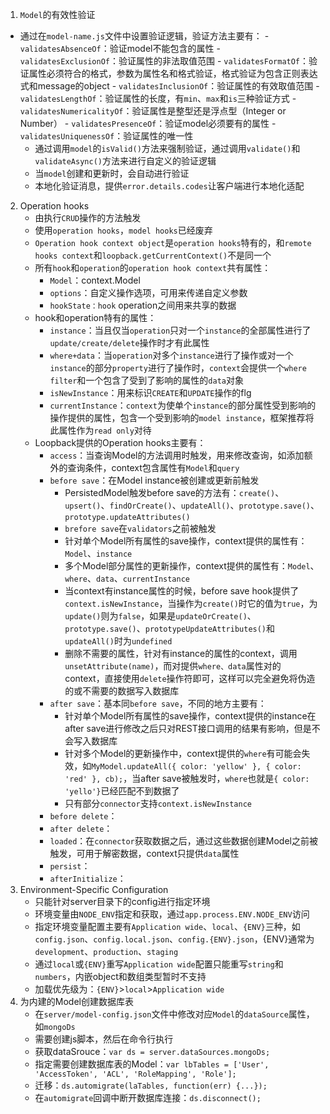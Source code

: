 1. `Model`的有效性验证
 - 通过在`model-name.js`文件中设置验证逻辑，验证方法主要有：
  		- `validatesAbsenceOf`：验证model不能包含的属性
  		- `validatesExclusionOf`：验证属性的非法取值范围
  		- `validatesFormatOf`：验证属性必须符合的格式，参数为属性名和格式验证，格式验证为包含正则表达式和message的object
  		- `validatesInclusionOf`：验证属性的有效取值范围
  		- `validatesLengthOf`：验证属性的长度，有`min`、`max`和`is`三种验证方式
  		- `validatesNumericalityOf`：验证属性是整型还是浮点型（Integer or Number）
  		- `validatesPresenceOf`：验证model必须要有的属性
  		- `validatesUniquenessOf`：验证属性的唯一性
  	- 通过调用`model`的`isValid()`方法来强制验证，通过调用`validate()`和`validateAsync()`方法来进行自定义的验证逻辑
  	- 当`model`创建和更新时，会自动进行验证
  	- 本地化验证消息，提供`error.details.codes`让客户端进行本地化适配
2. Operation hooks
	- 由执行`CRUD`操作的方法触发
	- 使用`operation hooks`，`model hooks`已经废弃
	- `Operation hook context object`是`operation hooks`特有的，和`remote hooks context`和`loopback.getCurrentContext()`不是同一个
	- 所有`hook`和`operation`的`operation hook context`共有属性：
	 	- `Model`：context.Model
	 	- `options`：自定义操作选项，可用来传递自定义参数
	 	- `hookState：hook` operation之间用来共享的数据
 	- hook和operation特有的属性：
 		- `instance`：当且仅当`operation`只对一个`instance`的全部属性进行了`update/create/delete`操作时才有此属性
 		- `where+data`：当`operation`对多个`instance`进行了操作或对一个`instance`的部分`property`进行了操作时，`context`会提供一个`where filter`和一个包含了受到了影响的属性的`data`对象
 		- `isNewInstance`：用来标识`CREATE`和`UPDATE`操作的flg
 		- `currentInstance`：`context`为使单个`instance`的部分属性受到影响的操作提供的属性，包含一个受到影响的`model instance`，框架推荐将此属性作为`read only`对待
	- Loopback提供的Operation hooks主要有：
		- `access`：当查询Model的方法调用时触发，用来修改查询，如添加额外的查询条件，context包含属性有`Model`和`query`
		- `before save`：在Model instance被创建或更新前触发
			- PersistedModel触发before save的方法有：`create()`、`upsert()`、`findOrCreate()`、`updateAll()`、`prototype.save()`、`prototype.updateAttributes()`
			- `brefore save`在`validators`之前被触发
			- 针对单个Model所有属性的save操作，context提供的属性有：`Model`、`instance`
			- 多个Model部分属性的更新操作，context提供的属性有：`Model`、`where`、`data`、`currentInstance`
			- 当context有instance属性的时候，before save hook提供了`context.isNewInstance`，当操作为`create()`时它的值为`true`，为`update()`则为`false`，如果是`updateOrCreate()`、`prototype.save()`、`prototypeUpdateAttributes()`和`updateAll()`时为`undefined`
			- 删除不需要的属性，针对有instance的属性的context，调用`unsetAttribute(name)`，而对提供`where、data`属性对的context，直接使用`delete`操作符即可，这样可以完全避免将伪造的或不需要的数据写入数据库
		- `after save`：基本同`before save`，不同的地方主要有：
			- 针对单个Model所有属性的save操作，context提供的instance在after save进行修改之后只对REST接口调用的结果有影响，但是不会写入数据库
			- 针对多个Model的更新操作中，context提供的`where`有可能会失效，如`MyModel.updateAll({ color: 'yellow' }, { color: 'red' }, cb);`，当after save被触发时，`where`也就是`{ color: 'yello'}`已经匹配不到数据了
			- 只有部分`connector`支持`context.isNewInstance`
		- `before delete`：
		- `after delete`：
		- `loaded`：在`connector`获取数据之后，通过这些数据创建Model之前被触发，可用于解密数据，context只提供`data`属性
		- `persist`：
		- `afterInitialize`：
3. Environment-Specific Configuration
	- 只能针对server目录下的config进行指定环境
	- 环境变量由`NODE_ENV`指定和获取，通过`app.process.ENV.NODE_ENV`访问
	- 指定环境变量配置主要有`Application wide`、`local`、`{ENV}`三种，如`config.json`、`config.local.json`、`config.{ENV}.json`，{ENV}通常为`development`、`production`、`staging`
	- 通过`local`或`{ENV}`重写`Application wide`配置只能重写`string`和`numbers`，内嵌object和数组类型暂时不支持
	- 加载优先级为：`{ENV}`>`local`>`Application wide`
4. 为内建的Model创建数据库表
	- 在`server/model-config.json`文件中修改对应`Model`的`dataSource`属性，如`mongoDs`
	- 需要创建js脚本，然后在命令行执行
	- 获取dataSrouce：`var ds = server.dataSources.mongoDs;`
	- 指定需要创建数据库表的Model：`var lbTables = ['User', 'AccessToken', 'ACL', 'RoleMapping', 'Role'];`
	- 迁移：`ds.automigrate(laTables, function(err) {...});`
	- 在`automigrate`回调中断开数据库连接：`ds.disconnect();`